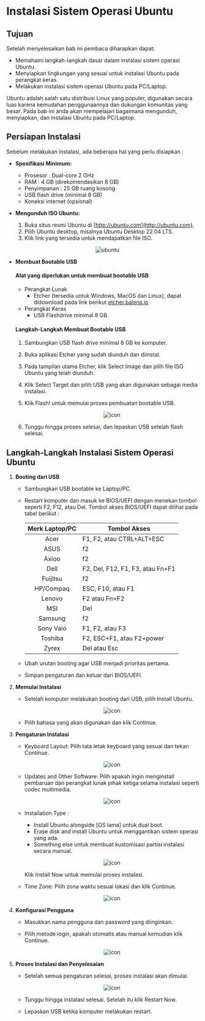 # Instalasi Sistem Operasi Ubuntu
## Tujuan
Setelah menyelesaikan bab ini pembaca diharapkan dapat:
- Memahami langkah-langkah dasar dalam instalasi sistem operasi Ubuntu.
- Menyiapkan lingkungan yang sesuai untuk instalasi Ubuntu pada perangkat keras.
- Melakukan instalasi sistem operasi Ubuntu pada PC/Laptop.

Ubuntu adalah salah satu distribusi Linux yang populer, digunakan secara luas karena kemudahan penggunaannya dan dukungan komunitas yang besar. Pada bab ini anda akan mempelajari bagaimana mengunduh, menyiapkan, dan instalasi Ubuntu pada PC/Laptop.

## Persiapan Instalasi
Sebelum melakukan instalasi, ada beberapa hal yang perlu disiapkan :
- **Spesifikasi Minimum:**
  - Prosesor : Dual-core 2 GHz
  - RAM : 4 GB (direkomendasikan 8 GB)
  - Penyimpanan : 25 GB ruang kosong
  - USB flash drive (minimal 8 GB)
  - Koneksi internet (opsional)

- **Mengunduh ISO Ubuntu:**
  1. Buka situs resmi Ubuntu di [http://ubuntu.com](http://ubuntu.com).
  2. Pilih Ubuntu desktop, misalnya Ubuntu Desktop 22.04 LTS.
  3. Klik link yang tersedia untuk mendapatkan file ISO.

  <center>    

  ![ubuntu](./img/download_ubuntu.png)

  </center> 

- **Membuat Bootable USB** <br>
  #### Alat yang diperlukan untuk membuat bootable USB
  - Perangkat Lunak 
    - Etcher (tersedia untuk Windows, MacOS dan Linux), dapat didownload pada link berikut [etcher.balena.io](https://etcher.balena.io/)
  - Perangkat Keras
    - USB Flashdrive minimal 8 GB.


  #### Langkah-Langkah Membuat Bootable USB
  1. Sambungkan USB flash drive minimal 8 GB ke komputer.
  2. Buka aplikasi Etcher yang sudah diunduh dan diinstal.
  3. Pada tampilan utama Etcher, klik Select Image dan pilih file ISO Ubuntu yang telah diunduh.
  4. Klik Select Target dan pilih USB yang akan digunakan sebagai media instalasi.
  5. Klik Flash! untuk memulai proses pembuatan bootable USB.
       <center> 

       ![icon](img/bootable_etcher.png)

       </center>
    
  6. Tunggu hingga proses selesai, dan lepaskan USB setelah flash selesai.

## Langkah-Langkah Instalasi Sistem Operasi Ubuntu


1. **Booting dari USB**<br>
   - Sambungkan USB bootable ke Laptop/PC.
   - Restart komputer dan masuk ke BIOS/UEFI dengan menekan tombol seperti F2, F12, atau Del. Tombol akses BIOS/UEFI dapat dilihat pada tabel berikut : <br>
  
     | Merk Laptop/PC | Tombol Akses |
     | :----: | -----|
     | Acer   | F1, F2, atau CTRL+ALT+ESC   |
     | ASUS   | f2   |
     | Axioo   | f2   |
     | Dell   | F2, Del, F12, F1, F3, atau Fn+F1   |
     | Fuijitsu   | f2   |
     | HP/Compaq   | ESC, F10, atau F1   |
     | Lenovo   | F2 atau Fn+F2   |
     | MSI   | Del   |
     | Samsung   | f2   |
     | Sony Vaio   | F1, F2, atau F3   |
     | Toshiba   | F2, ESC+F1, atau F2+power   |
     | Zyrex   | Del atau Esc   |

   - Ubah urutan booting agar USB menjadi prioritas pertama.
   - Simpan pengaturan dan keluar dari BIOS/UEFI.

2. **Memulai Instalasi**<br>
   - Setelah komputer melakukan booting dari USB, pilih Install Ubuntu.
     <center> 

     ![icon](img/ubuntu_install.png)

     </center>
   - Pilih bahasa yang akan digunakan dan klik Continue.
  
3. **Pengaturan Instalasi**<br>
   - Keyboard Layout: Pilih tata letak keyboard yang sesuai dan tekan Continue.
     <center> 

     ![icon](img/ubuntu_keyboard.png)

     </center>

   - Updates and Other Software: Pilih apakah ingin menginstall pembaruan dan perangkat lunak pihak ketiga selama instalasi seperti codec multimedia.
     <center> 

     ![icon](img/ubuntu_pembaruan.png)

     </center>
   - Installation Type : 
     - Install Ubuntu alongside [OS lama] untuk dual boot.
     - Erase disk and install Ubuntu untuk menggantikan sistem operasi yang ada.
     - Something else untuk membuat kustomisasi partisi instalasi secara  manual.
     <center> 

     ![icon](img/ubuntu_instalasi_tipe.png)

     </center>
     Klik Install Now untuk memulai proses instalasi.
   - Time Zone: Pilih zona waktu sesuai lokasi dan klik Continue.
     <center> 

     ![icon](img/ubuntu_zona_waktu.png)

     </center>
4. **Konfigurasi Pengguna**<br>
   - Masukkan nama pengguna dan password yang diinginkan.
   - Pilih metode login, apakah otomatis atau manual kemudian klik Continue.
     <center> 

     ![icon](img/ubuntu_pengaturan_user.png)

     </center>
5. **Proses Instalasi dan Penyelesaian**<br>
   - Setelah semua pengaturan selesai, proses instalasi akan dimulai.
     <center> 

     ![icon](img/ubuntu_proses_instal.png)

     </center>
   - Tunggu hingga instalasi selesai. Setelah itu klik Restart Now.
   - Lepaskan USB ketika komputer melakukan restart.
